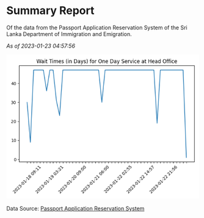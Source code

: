 # Summary Report

Of the data from the Passport Application Reservation System of the Sri Lanka Department of Immigration and Emigration.

*As of 2023-01-23 04:57:56*

![Wait Time Chart](summary.wait_time_chart.png)

Data Source: [Passport Application Reservation System](https://eservices.immigration.gov.lk:8443/appointment/pages/reservationApplication.xhtml)